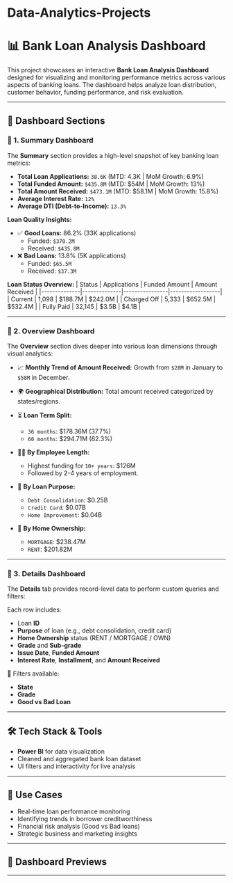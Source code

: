 # Data-Analytics-Projects
# 📊 Bank Loan Analysis Dashboard

This project showcases an interactive **Bank Loan Analysis Dashboard** designed for visualizing and monitoring performance metrics across various aspects of banking loans. The dashboard helps analyze loan distribution, customer behavior, funding performance, and risk evaluation.

---

## 📌 Dashboard Sections

### 🔹 1. Summary Dashboard

The **Summary** section provides a high-level snapshot of key banking loan metrics:

- **Total Loan Applications:** `38.6K` (MTD: 4.3K | MoM Growth: 6.9%)
- **Total Funded Amount:** `$435.8M` (MTD: $54M | MoM Growth: 13%)
- **Total Amount Received:** `$473.1M` (MTD: $58.1M | MoM Growth: 15.8%)
- **Average Interest Rate:** `12%`
- **Average DTI (Debt-to-Income):** `13.3%`

**Loan Quality Insights:**
- ✅ **Good Loans:** 86.2% (33K applications)
  - Funded: `$370.2M`
  - Received: `$435.8M`
- ❌ **Bad Loans:** 13.8% (5K applications)
  - Funded: `$65.5M`
  - Received: `$37.3M`

**Loan Status Overview:**
| Status       | Applications | Funded Amount | Amount Received |
|--------------|--------------|----------------|------------------|
| Current      | 1,098        | $188.7M        | $242.0M          |
| Charged Off  | 5,333        | $652.5M        | $532.4M          |
| Fully Paid   | 32,145       | $3.5B          | $4.1B            |

---

### 🔹 2. Overview Dashboard

The **Overview** section dives deeper into various loan dimensions through visual analytics:

- 📈 **Monthly Trend of Amount Received:** Growth from `$28M` in January to `$58M` in December.
- 🌍 **Geographical Distribution:** Total amount received categorized by states/regions.
- ⏳ **Loan Term Split:**
  - `36 months`: $178.36M (37.7%)
  - `60 months`: $294.71M (62.3%)

- 🧑‍💼 **By Employee Length:**
  - Highest funding for `10+ years`: $126M
  - Followed by 2-4 years of employment.

- 🧾 **By Loan Purpose:**
  - `Debt Consolidation`: $0.25B
  - `Credit Card`: $0.07B
  - `Home Improvement`: $0.04B

- 🏡 **By Home Ownership:**
  - `MORTGAGE`: $238.47M
  - `RENT`: $201.82M

---

### 🔹 3. Details Dashboard

The **Details** tab provides record-level data to perform custom queries and filters:

Each row includes:
- Loan **ID**
- **Purpose** of loan (e.g., debt consolidation, credit card)
- **Home Ownership** status (RENT / MORTGAGE / OWN)
- **Grade** and **Sub-grade**
- **Issue Date**, **Funded Amount**
- **Interest Rate**, **Installment**, and **Amount Received**

🧩 Filters available:
- **State**
- **Grade**
- **Good vs Bad Loan**

---

## 🛠️ Tech Stack & Tools

- **Power BI** for data visualization
- Cleaned and aggregated bank loan dataset
- UI filters and interactivity for live analysis

---

## 🚀 Use Cases

- Real-time loan performance monitoring
- Identifying trends in borrower creditworthiness
- Financial risk analysis (Good vs Bad loans)
- Strategic business and marketing insights

---

## 📸 Dashboard Previews


---


